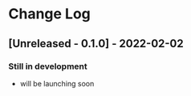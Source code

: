 # Change Log

## [Unreleased - 0.1.0] - 2022-02-02

### Still in development

-   will be launching soon
